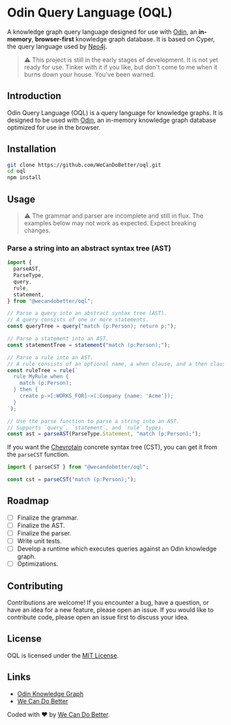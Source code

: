 # Odin Query Language (OQL)

A knowledge graph query language designed for use with
[Odin](https://wecandobetter.github.io/odin/), an **in-memory**,
**browser-first** knowledge graph database. It is based on Cyper, the query
language used by [Neo4j](https://neo4j.com/).

> ⚠️ This project is still in the early stages of development. It is not yet
> ready for use. Tinker with it if you like, but don't come to me when it burns
> down your house. You've been warned.

## Introduction

Odin Query Language (OQL) is a query language for knowledge graphs. It is
designed to be used with [Odin](https://wecandobetter.github.io/odin/), an
in-memory knowledge graph database optimized for use in the browser.

## Installation

```bash
git clone https://github.com/WeCanDoBetter/oql.git
cd oql
npm install
```

## Usage

> ⚠️ The grammar and parser are incomplete and still in flux. The examples below
> may not work as expected. Expect breaking changes.

### Parse a string into an abstract syntax tree (AST)

```ts
import {
  parseAST,
  ParseType,
  query,
  rule,
  statement,
} from "@wecandobetter/oql";

// Parse a query into an abstract syntax tree (AST).
// A query consists of one or more statements.
const queryTree = query("match (p:Person); return p;");

// Parse a statement into an AST.
const statementTree = statement("match (p:Person);");

// Parse a rule into an AST.
// A rule consists of an optional name, a when clause, and a then clause.
const ruleTree = rule(`
  rule MyRule when {
    match (p:Person);
  } then {
    create p->[:WORKS_FOR]->(:Company {name: 'Acme'});
  }
`);

// Use the parse function to parse a string into an AST.
// Supports `query`, `statement`, and `rule` types.
const ast = parseAST(ParseType.Statement, "match (p:Person);");
```

If you want the [Chevrotain](https://chevrotain.io/) concrete syntax tree (CST),
you can get it from the `parseCST` function.

```ts
import { parseCST } from "@wecandobetter/oql";

const cst = parseCST("match (p:Person);");
```

## Roadmap

- [ ] Finalize the grammar.
- [ ] Finalize the AST.
- [ ] Finalize the parser.
- [ ] Write unit tests.
- [ ] Develop a runtime which executes queries against an Odin knowledge graph.
- [ ] Optimizations.

## Contributing

Contributions are welcome! If you encounter a bug, have a question, or have an
idea for a new feature, please open an issue. If you would like to contribute
code, please open an issue first to discuss your idea.

## License

OQL is licensed under the [MIT License](LICENSE).

## Links

- [Odin Knowledge Graph](https://wecandobetter.github.io/odin/)
- [We Can Do Better](https://wcdb.life/)

Coded with ❤️ by [We Can Do Better](https://wcdb.life/).
